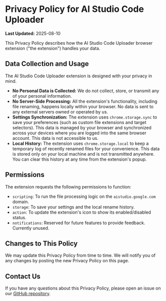 # Privacy Policy for AI Studio Code Uploader

**Last Updated:** 2025-08-10

This Privacy Policy describes how the AI Studio Code Uploader browser extension ("the extension") handles your data.

## Data Collection and Usage

The AI Studio Code Uploader extension is designed with your privacy in mind.

-   **No Personal Data is Collected:** We do not collect, store, or transmit any of your personal information.
-   **No Server-Side Processing:** All the extension's functionality, including file renaming, happens locally within your browser. No data is sent to any external servers owned or operated by us.
-   **Settings Synchronization:** The extension uses `chrome.storage.sync` to save your preferences (such as custom file extensions and target selectors). This data is managed by your browser and synchronized across your devices where you are logged into the same browser account. This data is not accessible to us.
-   **Local History:** The extension uses `chrome.storage.local` to keep a temporary log of recently renamed files for your convenience. This data is stored only on your local machine and is not transmitted anywhere. You can clear this history at any time from the extension's popup.

## Permissions

The extension requests the following permissions to function:

-   `scripting`: To run the file processing logic on the `aistudio.google.com` domain.
-   `storage`: To save your settings and the local rename history.
-   `action`: To update the extension's icon to show its enabled/disabled status.
-   `notifications`: Reserved for future features to provide feedback. Currently unused.

## Changes to This Policy

We may update this Privacy Policy from time to time. We will notify you of any changes by posting the new Privacy Policy on this page.

## Contact Us

If you have any questions about this Privacy Policy, please open an issue on our [GitHub repository](https://github.com/your-repo/ai-studio-code-uploader).
